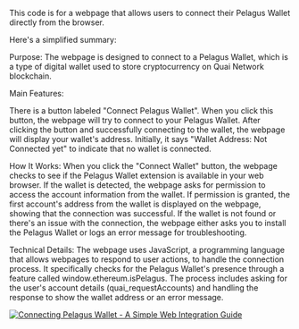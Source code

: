 
This code is for a webpage that allows users to connect their Pelagus Wallet directly from the browser. 

Here's a simplified summary:

Purpose: 
The webpage is designed to connect to a Pelagus Wallet, which is a type of digital wallet used to store cryptocurrency on Quai Network blockchain.

Main Features:

There is a button labeled "Connect Pelagus Wallet". When you click this button, the webpage will try to connect to your Pelagus Wallet.
After clicking the button and successfully connecting to the wallet, the webpage will display your wallet's address. 
Initially, it says "Wallet Address: Not Connected yet" to indicate that no wallet is connected.

How It Works:
When you click the "Connect Wallet" button, the webpage checks to see if the Pelagus Wallet extension is available in your web browser.
If the wallet is detected, the webpage asks for permission to access the account information from the wallet.
If permission is granted, the first account's address from the wallet is displayed on the webpage, showing that the connection was successful.
If the wallet is not found or there's an issue with the connection, the webpage either asks you to install the Pelagus Wallet or logs an error message for troubleshooting.

Technical Details:
The webpage uses JavaScript, a programming language that allows webpages to respond to user actions, to handle the connection process.
It specifically checks for the Pelagus Wallet's presence through a feature called window.ethereum.isPelagus.
The process includes asking for the user's account details (quai_requestAccounts) and handling the response to show the wallet address or an error message.


[![Connecting Pelagus Wallet - A Simple Web Integration Guide](https://ibb.co/jhhHfh8)](https://youtu.be/9rFBPJK19wQ "Connecting Pelagus Wallet - A Simple Web Integration Guide")
